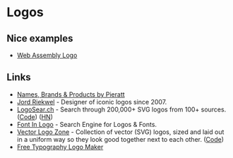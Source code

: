# Logos

## Nice examples

* [Web Assembly Logo](https://github.com/carlosbaraza/web-assembly-logo)

## Links

* [Names, Brands & Products by Pieratt](http://pieratt.com/)
* [Jord Riekwel](http://larkef.com/) - Designer of iconic logos since 2007.
* [LogoSear.ch](https://logosear.ch/search.html) - Search through 200,000+ SVG logos from 100+ sources. \([Code](https://github.com/VectorLogoZone/logosearch)\) \([HN](https://news.ycombinator.com/item?id=23517394)\)
* [Font In Logo](https://www.fontinlogo.com/) - Search Engine for Logos & Fonts.
* [Vector Logo Zone](https://www.vectorlogo.zone/?q=) - Collection of vector \(SVG\) logos, sized and laid out in a uniform way so they look good together next to each other. \([Code](https://github.com/VectorLogoZone/vectorlogozone)\)
* [Free Typography Logo Maker](https://formito.com/tools/logo)

